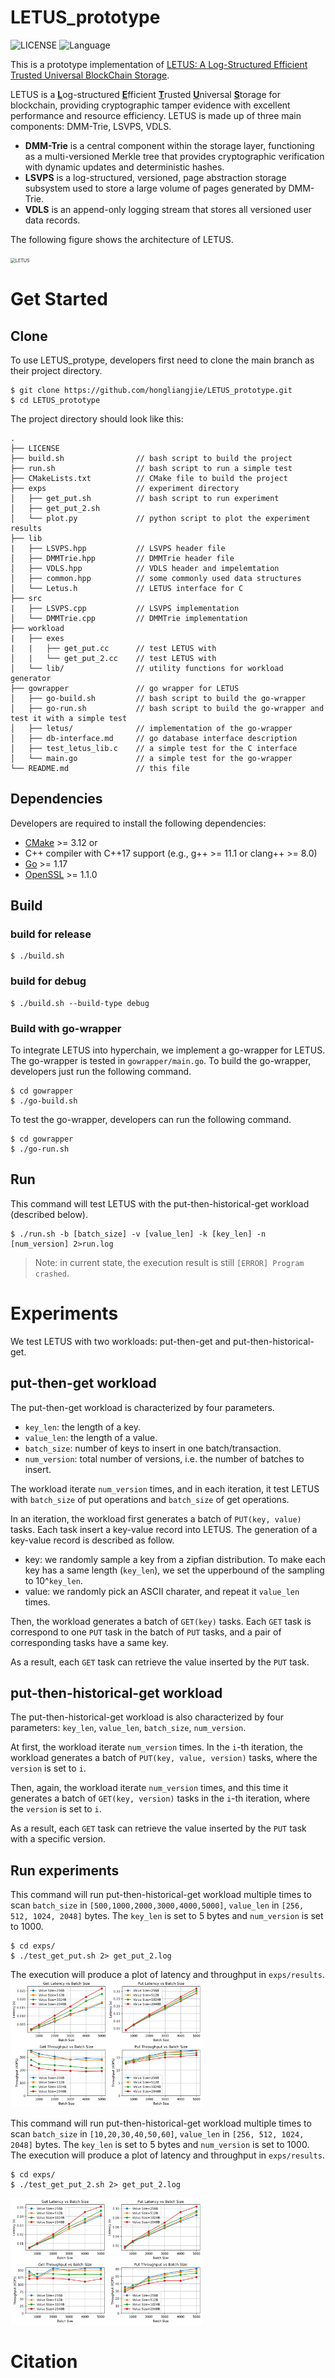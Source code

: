 # LETUS_prototype
![LICENSE](https://img.shields.io/badge/License-MIT-brightgreen) 
![Language](https://img.shields.io/badge/Language-C%2B%2B17-blue)


This is a prototype implementation of [LETUS: A Log-Structured Efficient Trusted Universal BlockChain Storage](https://doi.org/10.1145/3626246.3653390).

LETUS is a <u>**L**</u>og-structured <u>**E**</u>fficient <u>**T**</u>rusted <u>**U**</u>niversal <u>**S**</u>torage for blockchain, providing cryptographic tamper evidence with excellent performance and resource efficiency.
LETUS is made up of three main components: DMM-Trie, LSVPS, VDLS.
- **DMM-Trie** is a central component within the storage layer, functioning as a multi-versioned Merkle tree that provides cryptographic verification with dynamic updates and deterministic hashes.
- **LSVPS** is a log-structured, versioned, page abstraction storage subsystem used to store a large volume of pages generated by DMM-Trie.
- **VDLS** is an append-only logging stream that stores all versioned user data records.

The following figure shows the architecture of LETUS.

<img src="./README.assets/Architecture.png" alt="LETUS" style="zoom:50%;" />

# Get Started
## Clone
To use LETUS_protype, developers first need to clone the main branch as their project directory.
```
$ git clone https://github.com/hongliangjie/LETUS_prototype.git
$ cd LETUS_prototype
```
The project directory should look like this:
```
.
├── LICENSE
├── build.sh                // bash script to build the project
├── run.sh                  // bash script to run a simple test
├── CMakeLists.txt          // CMake file to build the project
├── exps                    // experiment directory
│   ├── get_put.sh          // bash script to run experiment
│   ├── get_put_2.sh
│   └── plot.py             // python script to plot the experiment results
├── lib
|   ├── LSVPS.hpp           // LSVPS header file
│   ├── DMMTrie.hpp         // DMMTrie header file
│   ├── VDLS.hpp            // VDLS header and impelemtation
│   ├── common.hpp          // some commonly used data structures
│   └── Letus.h             // LETUS interface for C
├── src
|   ├── LSVPS.cpp           // LSVPS implementation
│   └── DMMTrie.cpp         // DMMTrie implementation
├── workload
|   ├── exes
|   |   ├── get_put.cc      // test LETUS with 
│   |   └── get_put_2.cc    // test LETUS with
│   └── lib/                // utility functions for workload generator
├── gowrapper               // go wrapper for LETUS
│   ├── go-build.sh         // bash script to build the go-wrapper
│   ├── go-run.sh           // bash script to build the go-wrapper and test it with a simple test
│   ├── letus/              // implementation of the go-wrapper
│   ├── db-interface.md     // go database interface description
│   ├── test_letus_lib.c    // a simple test for the C interface
│   └── main.go             // a simple test for the go-wrapper
└── README.md               // this file
```

## Dependencies
Developers are required to install the following dependencies:
* [CMake](https://cmake.org/) >= 3.12 or 
* C++ compiler with C++17 support (e.g., g++ >= 11.1 or clang++ >= 8.0)
* [Go](https://golang.org/) >= 1.17
* [OpenSSL](https://www.openssl.org/) >= 1.1.0

## Build
### build for release
```
$ ./build.sh
```
### build for debug
```
$ ./build.sh --build-type debug
```

### Build with go-wrapper
To integrate LETUS into hyperchain, we implement a go-wrapper for LETUS.
The go-wrapper is tested in `gowrapper/main.go`.
To build the go-wrapper, developers just run the following command.
```
$ cd gowrapper
$ ./go-build.sh
```
To test the go-wrapper, developers can run the following command.
```
$ cd gowrapper
$ ./go-run.sh
```

## Run
This command will test LETUS with the put-then-historical-get workload (described below).
```
$ ./run.sh -b [batch_size] -v [value_len] -k [key_len] -n [num_version] 2>run.log
```
> Note: in current state, the execution result is still `[ERROR] Program crashed`.

# Experiments
We test LETUS with two workloads: put-then-get and put-then-historical-get.

## put-then-get workload
The put-then-get workload is characterized by four parameters.
- `key_len`: the length of a key.
- `value_len`: the length of a value.
- `batch_size`: number of keys to insert in one batch/transaction.
- `num_version`: total number of versions, i.e. the number of batches to insert.

The workload iterate `num_version` times, and in each iteration, it test LETUS with `batch_size` of put operations and `batch_size` of get operations.

In an iteration, the workload first generates a batch of `PUT(key, value)` tasks. Each task insert a key-value record into LETUS. The generation of a key-value record is described as follow.
- key: we randomly sample a key from a zipfian distribution. To make each key has a same length (`key_len`), we set the upperbound of the sampling to 10^`key_len`.
- value: we randomly pick an ASCII charater, and repeat it `value_len` times.

Then, the workload generates a batch of `GET(key)` tasks. Each `GET` task is correspond to one `PUT` task in the batch of `PUT` tasks, and a pair of corresponding tasks have a same key.

As a result, each `GET` task can retrieve the value inserted by the `PUT` task.

## put-then-historical-get workload
The put-then-historical-get workload is also characterized by four parameters: `key_len`, `value_len`, `batch_size`, `num_version`.

At first, the workload iterate `num_version` times. In the `i`-th iteration, the workload generates a batch of `PUT(key, value, version)` tasks, where the `version` is set to `i`.

Then, again, the workload iterate `num_version` times, and this time it generates a batch of `GET(key, version)` tasks in the `i`-th iteration, where the `version` is set to `i`.

As a result, each `GET` task can retrieve the value inserted by the `PUT` task with a specific version.

## Run experiments
This command will run put-then-historical-get workload multiple times to scan `batch_size` in `[500,1000,2000,3000,4000,5000]`, `value_len` in `[256, 512, 1024, 2048]` bytes. The `key_len` is set to 5 bytes and `num_version` is set to 1000.
```
$ cd exps/
$ ./test_get_put.sh 2> get_put_2.log
```
The execution will produce a plot of latency and throughput in `exps/results`.
<img src="README.assets/put-then-get.png" style="zoom:30%;" />

This command will run put-then-historical-get workload multiple times to scan `batch_size` in `[10,20,30,40,50,60]`, `value_len` in `[256, 512, 1024, 2048]` bytes. The `key_len` is set to 5 bytes and `num_version` is set to 1000.
The execution will produce a plot of latency and throughput in `exps/results`.
```
$ cd exps/
$ ./test_get_put_2.sh 2> get_put_2.log
```
<img src="README.assets/put-then-historical-get.png" style="zoom:30%;" />

# Citation
